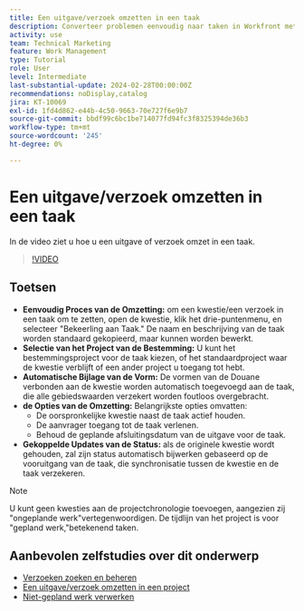```yaml
---
title: Een uitgave/verzoek omzetten in een taak
description: Converteer problemen eenvoudig naar taken in Workfront met bewerkbare namen, naadloze aangepaste formulierbijlage, flexibele projectselectie, conversieopties en gesynchroniseerde statusupdates voor gestroomlijnde workflows.
activity: use
team: Technical Marketing
feature: Work Management
type: Tutorial
role: User
level: Intermediate
last-substantial-update: 2024-02-28T00:00:00Z
recommendations: noDisplay,catalog
jira: KT-10069
exl-id: 1fd4d862-e44b-4c50-9663-70e727f6e9b7
source-git-commit: bbdf99c6bc1be714077fd94fc3f8325394de36b3
workflow-type: tm+mt
source-wordcount: '245'
ht-degree: 0%

---
```


# Een uitgave/verzoek omzetten in een taak

In de video ziet u hoe u een uitgave of verzoek omzet in een taak.

>[!VIDEO](https://video.tv.adobe.com/v/3427605/?quality=12&learn=on&enablevpops=1)

## Toetsen

* **Eenvoudig Proces van de Omzetting:** om een kwestie/een verzoek in een taak om te zetten, open de kwestie, klik het drie-puntenmenu, en selecteer &quot;Bekeerling aan Taak.&quot;&#x200B; De naam en beschrijving van de taak worden standaard gekopieerd, maar kunnen worden bewerkt. &#x200B;
* **Selectie van het Project van de Bestemming:** U kunt het bestemmingsproject voor de taak kiezen, of het standaardproject waar de kwestie verblijft of een ander project u toegang tot hebt. &#x200B;
* **Automatische Bijlage van de Vorm:** De vormen van de Douane verbonden aan de kwestie worden automatisch toegevoegd aan de taak, die alle gebiedswaarden verzekert worden foutloos overgebracht. &#x200B;
* **de Opties van de Omzetting:** Belangrijkste opties omvatten:
   * De oorspronkelijke kwestie naast de taak actief houden. &#x200B;
   * De aanvrager toegang tot de taak verlenen. &#x200B;
   * Behoud de geplande afsluitingsdatum van de uitgave voor de taak. &#x200B;
* **Gekoppelde Updates van de Status:** als de originele kwestie wordt gehouden, zal zijn status automatisch bijwerken gebaseerd op de vooruitgang van de taak, die synchronisatie tussen de kwestie en de taak verzekeren. &#x200B;


>[!NOTE]
>
>U kunt geen kwesties aan de projectchronologie toevoegen, aangezien zij &quot;ongeplande werk&quot;vertegenwoordigen. De tijdlijn van het project is voor &quot;gepland werk,&quot;betekenend taken.

## Aanbevolen zelfstudies over dit onderwerp

* [Verzoeken zoeken en beheren](/help/manage-work/issues-requests/find-requests.md)
* [Een uitgave/verzoek omzetten in een project](/help/manage-work/issues-requests/create-a-project-from-a-request.md)
* [Niet-gepland werk verwerken](/help/manage-work/issues-requests/handle-unplanned-work.md)

